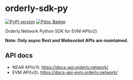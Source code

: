 # orderly-sdk-py

[![PyPI version](https://badge.fury.io/py/orderly-sdk.svg)](https://badge.fury.io/py/orderly-sdk) [![Pdoc Badge](https://img.shields.io/badge/docs-orderly_sdk-green)](https://akagi201.github.io/orderly-sdk-py/)


Orderly.Network Python SDK for EVM API(v2)

**Note: Only async Rest and Websocket APIs are maintained.**

## API docs

* NEAR API(v1): <https://docs-api.orderly.network/>
* EVM API(v2): <https://docs-api-evm.orderly.network/>
